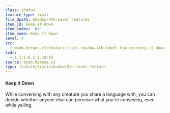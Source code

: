```yaml
---
class: shadow
feature_type: trait
file_dpath: Shadow/4th-Level Features
item_id: keep-it-down
item_index: '03'
item_name: Keep It Down
level: 4
scc:
  - mcdm.heroes.v1:feature.trait.shadow.4th-level-feature:keep-it-down
scdc:
  - 1.1.1:6.1.2.10:03
source: mcdm.heroes.v1
type: feature/trait/shadow/4th-level-feature
---
```


#### Keep It Down

While conversing with any creature you share a language with, you can decide whether anyone else can perceive what you're conveying, even while yelling.
